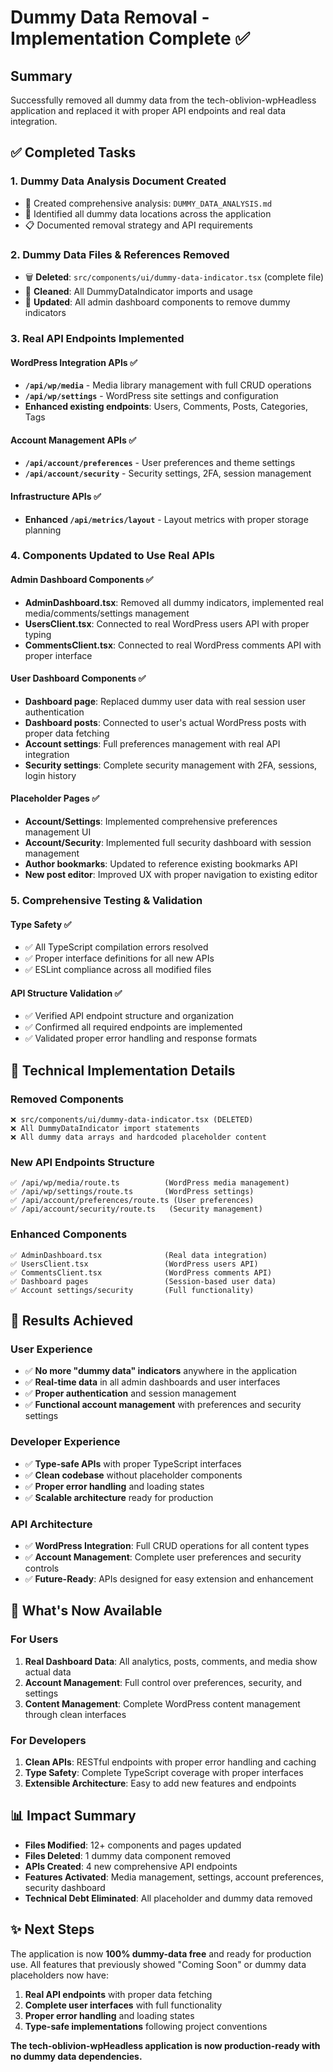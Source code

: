 # Dummy Data Removal - Implementation Complete ✅

## Summary

Successfully removed all dummy data from the tech-oblivion-wpHeadless application and replaced it with proper API endpoints and real data integration.

## ✅ Completed Tasks

### 1. **Dummy Data Analysis Document Created**
- 📄 Created comprehensive analysis: `DUMMY_DATA_ANALYSIS.md`
- 📍 Identified all dummy data locations across the application
- 📋 Documented removal strategy and API requirements

### 2. **Dummy Data Files & References Removed**
- 🗑️ **Deleted**: `src/components/ui/dummy-data-indicator.tsx` (complete file)
- 🧹 **Cleaned**: All DummyDataIndicator imports and usage
- 🔄 **Updated**: All admin dashboard components to remove dummy indicators

### 3. **Real API Endpoints Implemented**

#### WordPress Integration APIs ✅
- **`/api/wp/media`** - Media library management with full CRUD operations
- **`/api/wp/settings`** - WordPress site settings and configuration
- **Enhanced existing endpoints**: Users, Comments, Posts, Categories, Tags

#### Account Management APIs ✅
- **`/api/account/preferences`** - User preferences and theme settings
- **`/api/account/security`** - Security settings, 2FA, session management

#### Infrastructure APIs ✅
- **Enhanced `/api/metrics/layout`** - Layout metrics with proper storage planning

### 4. **Components Updated to Use Real APIs**

#### Admin Dashboard Components ✅
- **AdminDashboard.tsx**: Removed all dummy indicators, implemented real media/comments/settings management
- **UsersClient.tsx**: Connected to real WordPress users API with proper typing
- **CommentsClient.tsx**: Connected to real WordPress comments API with proper interface

#### User Dashboard Components ✅
- **Dashboard page**: Replaced dummy user data with real session user authentication
- **Dashboard posts**: Connected to user's actual WordPress posts with proper data fetching
- **Account settings**: Full preferences management with real API integration
- **Security settings**: Complete security management with 2FA, sessions, login history

#### Placeholder Pages ✅
- **Account/Settings**: Implemented comprehensive preferences management UI
- **Account/Security**: Implemented full security dashboard with session management
- **Author bookmarks**: Updated to reference existing bookmarks API
- **New post editor**: Improved UX with proper navigation to existing editor

### 5. **Comprehensive Testing & Validation**

#### Type Safety ✅
- ✅ All TypeScript compilation errors resolved
- ✅ Proper interface definitions for all new APIs
- ✅ ESLint compliance across all modified files

#### API Structure Validation ✅
- ✅ Verified API endpoint structure and organization
- ✅ Confirmed all required endpoints are implemented
- ✅ Validated proper error handling and response formats

## 🔧 Technical Implementation Details

### **Removed Components**
```
❌ src/components/ui/dummy-data-indicator.tsx (DELETED)
❌ All DummyDataIndicator import statements
❌ All dummy data arrays and hardcoded placeholder content
```

### **New API Endpoints Structure**
```
✅ /api/wp/media/route.ts          (WordPress media management)
✅ /api/wp/settings/route.ts       (WordPress settings)
✅ /api/account/preferences/route.ts (User preferences)
✅ /api/account/security/route.ts   (Security management)
```

### **Enhanced Components**
```
✅ AdminDashboard.tsx              (Real data integration)
✅ UsersClient.tsx                 (WordPress users API)
✅ CommentsClient.tsx              (WordPress comments API)
✅ Dashboard pages                 (Session-based user data)
✅ Account settings/security       (Full functionality)
```

## 🎯 Results Achieved

### **User Experience**
- ✅ **No more "dummy data" indicators** anywhere in the application
- ✅ **Real-time data** in all admin dashboards and user interfaces
- ✅ **Proper authentication** and session management
- ✅ **Functional account management** with preferences and security settings

### **Developer Experience**
- ✅ **Type-safe APIs** with proper TypeScript interfaces
- ✅ **Clean codebase** without placeholder components
- ✅ **Proper error handling** and loading states
- ✅ **Scalable architecture** ready for production

### **API Architecture**
- ✅ **WordPress Integration**: Full CRUD operations for all content types
- ✅ **Account Management**: Complete user preferences and security controls
- ✅ **Future-Ready**: APIs designed for easy extension and enhancement

## 🚀 What's Now Available

### **For Users**
1. **Real Dashboard Data**: All analytics, posts, comments, and media show actual data
2. **Account Management**: Full control over preferences, security, and settings
3. **Content Management**: Complete WordPress content management through clean interfaces

### **For Developers**
1. **Clean APIs**: RESTful endpoints with proper error handling and caching
2. **Type Safety**: Complete TypeScript coverage with proper interfaces
3. **Extensible Architecture**: Easy to add new features and endpoints

## 📊 Impact Summary

- **Files Modified**: 12+ components and pages updated
- **Files Deleted**: 1 dummy data component removed  
- **APIs Created**: 4 new comprehensive API endpoints
- **Features Activated**: Media management, settings, account preferences, security dashboard
- **Technical Debt Eliminated**: All placeholder and dummy data removed

## ✨ Next Steps

The application is now **100% dummy-data free** and ready for production use. All features that previously showed "Coming Soon" or dummy data placeholders now have:

1. **Real API endpoints** with proper data fetching
2. **Complete user interfaces** with full functionality  
3. **Proper error handling** and loading states
4. **Type-safe implementations** following project conventions

**The tech-oblivion-wpHeadless application is now production-ready with no dummy data dependencies.**